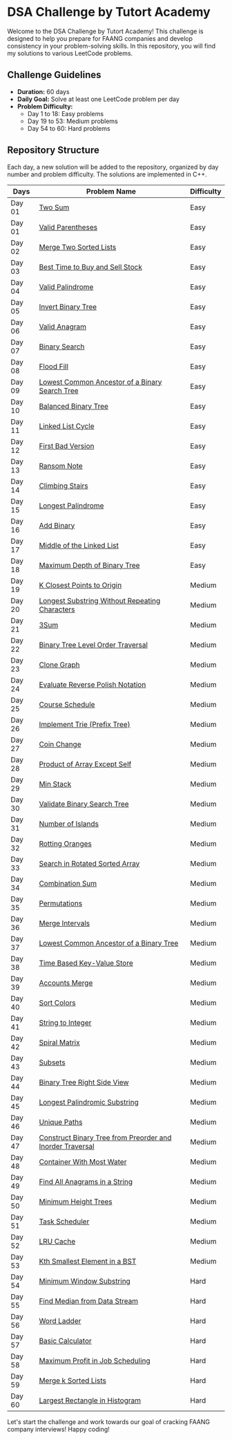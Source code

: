 # DSA Challenge by Tutort Academy

Welcome to the DSA Challenge by Tutort Academy! This challenge is designed to help you prepare for FAANG companies and develop consistency in your problem-solving skills. In this repository, you will find my solutions to various LeetCode problems.

## Challenge Guidelines

- **Duration:** 60 days
- **Daily Goal:** Solve at least one LeetCode problem per day
- **Problem Difficulty:**
  - Day 1 to 18: Easy problems
  - Day 19 to 53: Medium problems
  - Day 54 to 60: Hard problems

## Repository Structure

Each day, a new solution will be added to the repository, organized by day number and problem difficulty. The solutions are implemented in C++.

| Days   | Problem Name                           | Difficulty | 
|--------|----------------------------------------|------------|
| Day 01 | [Two Sum](https://leetcode.com/problems/two-sum/)                              | Easy       |
| Day 01 | [Valid Parentheses](https://leetcode.com/problems/valid-parentheses/)          | Easy       |
| Day 02 | [Merge Two Sorted Lists](https://leetcode.com/problems/merge-two-sorted-lists/) | Easy       |
| Day 03 | [Best Time to Buy and Sell Stock](https://leetcode.com/problems/best-time-to-buy-and-sell-stock/) | Easy       |
| Day 04 | [Valid Palindrome](https://leetcode.com/problems/valid-palindrome/)             | Easy       |
| Day 05 | [Invert Binary Tree](https://leetcode.com/problems/invert-binary-tree/)          | Easy       |
| Day 06 | [Valid Anagram](https://leetcode.com/problems/valid-anagram/)                    | Easy       |
| Day 07 | [Binary Search](https://leetcode.com/problems/binary-search/)                    | Easy       |
| Day 08 | [Flood Fill](https://leetcode.com/problems/flood-fill/)                          | Easy       |
| Day 09 | [Lowest Common Ancestor of a Binary Search Tree](https://leetcode.com/problems/lowest-common-ancestor-of-a-binary-search-tree/) | Easy       |
| Day 10 | [Balanced Binary Tree](https://leetcode.com/problems/balanced-binary-tree/)       | Easy       |
| Day 11 | [Linked List Cycle](https://leetcode.com/problems/linked-list-cycle/)             | Easy       |
| Day 12 | [First Bad Version](https://leetcode.com/problems/first-bad-version/)             | Easy       |
| Day 13 | [Ransom Note](https://leetcode.com/problems/ransom-note/)                          | Easy       |
| Day 14 | [Climbing Stairs](https://leetcode.com/problems/climbing-stairs/)                  | Easy       |
| Day 15 | [Longest Palindrome](https://leetcode.com/problems/longest-palindrome/)            | Easy       |
| Day 16 | [Add Binary](https://leetcode.com/problems/add-binary/)                            | Easy       |
| Day 17 | [Middle of the Linked List](https://leetcode.com/problems/middle-of-the-linked-list/) | Easy       |
| Day 18 | [Maximum Depth of Binary Tree](https://leetcode.com/problems/maximum-depth-of-binary-tree/) | Easy       |
| Day 19 | [K Closest Points to Origin](https://leetcode.com/problems/k-closest-points-to-origin/) | Medium     |
| Day 20 | [Longest Substring Without Repeating Characters](https://leetcode.com/problems/longest-substring-without-repeating-characters/) | Medium     |
| Day 21 | [3Sum](https://leetcode.com/problems/3sum/)                                        | Medium     |
| Day 22 | [Binary Tree Level Order Traversal](https://leetcode.com/problems/binary-tree-level-order-traversal/) | Medium     |
| Day 23 | [Clone Graph](https://leetcode.com/problems/clone-graph/)                          | Medium     |
| Day 24 | [Evaluate Reverse Polish Notation](https://leetcode.com/problems/evaluate-reverse-polish-notation/) | Medium     |
| Day 25 | [Course Schedule](https://leetcode.com/problems/course-schedule/)                  | Medium     |
| Day 26 | [Implement Trie (Prefix Tree)](https://leetcode.com/problems/implement-trie-prefix-tree/) | Medium     |
| Day 27 | [Coin Change](https://leetcode.com/problems/coin-change/)                          | Medium     |
| Day 28 | [Product of Array Except Self](https://leetcode.com/problems/product-of-array-except-self/) | Medium     |
| Day 29 | [Min Stack](https://leetcode.com/problems/min-stack/)                              | Medium     |
| Day 30 | [Validate Binary Search Tree](https://leetcode.com/problems/validate-binary-search-tree/) | Medium     |
| Day 31 | [Number of Islands](https://leetcode.com/problems/number-of-islands/)              | Medium     |
| Day 32 | [Rotting Oranges](https://leetcode.com/problems/rotting-oranges/)                  | Medium     |
| Day 33 | [Search in Rotated Sorted Array](https://leetcode.com/problems/search-in-rotated-sorted-array/) | Medium     |
| Day 34 | [Combination Sum](https://leetcode.com/problems/combination-sum/)                  | Medium     |
| Day 35 | [Permutations](https://leetcode.com/problems/permutations/)                          | Medium     |
| Day 36 | [Merge Intervals](https://leetcode.com/problems/merge-intervals/)                    | Medium     |
| Day 37 | [Lowest Common Ancestor of a Binary Tree](https://leetcode.com/problems/lowest-common-ancestor-of-a-binary-tree/) | Medium     |
| Day 38 | [Time Based Key-Value Store](https://leetcode.com/problems/time-based-key-value-store/) | Medium     |
| Day 39 | [Accounts Merge](https://leetcode.com/problems/accounts-merge/)                      | Medium     |
| Day 40 | [Sort Colors](https://leetcode.com/problems/sort-colors/)                            | Medium     |
| Day 41 | [String to Integer](https://leetcode.com/problems/string-to-integer-atoi/)           | Medium     |
| Day 42 | [Spiral Matrix](https://leetcode.com/problems/spiral-matrix/)                        | Medium     |
| Day 43 | [Subsets](https://leetcode.com/problems/subsets/)                                    | Medium     |
| Day 44 | [Binary Tree Right Side View](https://leetcode.com/problems/binary-tree-right-side-view/) | Medium     |
| Day 45 | [Longest Palindromic Substring](https://leetcode.com/problems/longest-palindromic-substring/) | Medium     |
| Day 46 | [Unique Paths](https://leetcode.com/problems/unique-paths/)                          | Medium     |
| Day 47 | [Construct Binary Tree from Preorder and Inorder Traversal](https://leetcode.com/problems/construct-binary-tree-from-preorder-and-inorder-traversal/) | Medium     |
| Day 48 | [Container With Most Water](https://leetcode.com/problems/container-with-most-water/) | Medium     |
| Day 49 | [Find All Anagrams in a String](https://leetcode.com/problems/find-all-anagrams-in-a-string/) | Medium     |
| Day 50 | [Minimum Height Trees](https://leetcode.com/problems/minimum-height-trees/)          | Medium     |
| Day 51 | [Task Scheduler](https://leetcode.com/problems/task-scheduler/)                      | Medium     |
| Day 52 | [LRU Cache](https://leetcode.com/problems/lru-cache/)                                | Medium     |
| Day 53 | [Kth Smallest Element in a BST](https://leetcode.com/problems/kth-smallest-element-in-a-bst/) | Medium     |
| Day 54 | [Minimum Window Substring](https://leetcode.com/problems/minimum-window-substring/) | Hard       |
| Day 55 | [Find Median from Data Stream](https://leetcode.com/problems/find-median-from-data-stream/) | Hard       |
| Day 56 | [Word Ladder](https://leetcode.com/problems/word-ladder/)                            | Hard       |
| Day 57 | [Basic Calculator](https://leetcode.com/problems/basic-calculator/)                  | Hard       |
| Day 58 | [Maximum Profit in Job Scheduling](https://leetcode.com/problems/maximum-profit-in-job-scheduling/) | Hard       |
| Day 59 | [Merge k Sorted Lists](https://leetcode.com/problems/merge-k-sorted-lists/)          | Hard       |
| Day 60 | [Largest Rectangle in Histogram](https://leetcode.com/problems/largest-rectangle-in-histogram/) | Hard       |


Let's start the challenge and work towards our goal of cracking FAANG company interviews! Happy coding!
